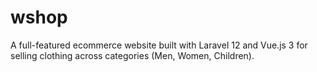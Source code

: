 # wshop
A full-featured ecommerce website built with Laravel 12 and Vue.js 3 for selling clothing across categories (Men, Women, Children). 
